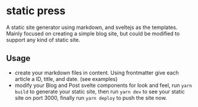 # static press

A static site generator using markdown, and sveltejs as the templates. Mainly focused on creating a simple blog site, but could be modified to support any kind of static site.

## Usage

* create your markdown files in content. Using frontmatter give each article a ID, title, and date. (see examples)
* modify your Blog and Post svelte components for look and feel, run `yarn build` to generate your static site, then run `yarn dev` to see your static site on port 3000, finally run `yarn deploy` to push the site now.


